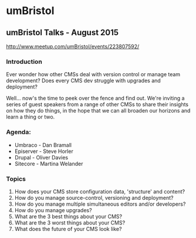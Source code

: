 # umBristol

## umBristol Talks - August 2015

http://www.meetup.com/umBristol/events/223807592/

### Introduction

Ever wonder how other CMSs deal with version control or manage team development?  Does every CMS dev struggle with upgrades and deployment? 

Well... now's the time to peek over the fence and find out.  We're inviting a series of guest speakers from a range of other CMSs to share their insights on how they do things, in the hope that we can all broaden our horizons and learn a thing or two.

### Agenda: 

* Umbraco - Dan Bramall
* Episerver - Steve Horler
* Drupal - Oliver Davies
* Sitecore - Martina Welander

### Topics

1. How does your CMS store configuration data, 'structure' and content?
2. How do you manage source-control, versioning and deployment?
3. How do you manage multiple simultaneous editors and/or developers?
4. How do you manage upgrades?
5. What are the 3 best things about your CMS?
6. What are the 3 worst things about your CMS?
7. What does the future of your CMS look like?
